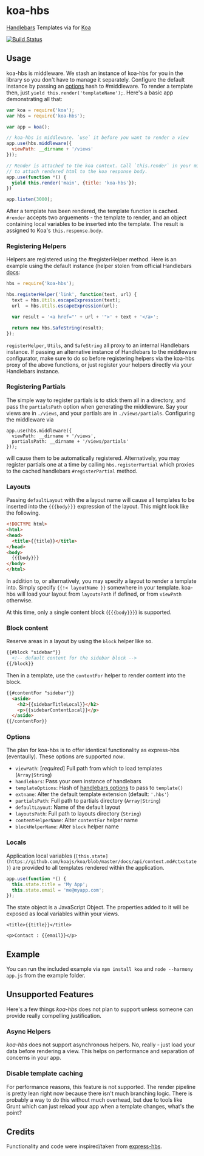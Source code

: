 koa-hbs
=======

[Handlebars](http://handlebarsjs.com) Templates via for
[Koa](https://github.com/koajs/koa/)

[![Build Status][travis-badge]][repo-url]

## Usage
koa-hbs is middleware. We stash an instance of koa-hbs for you in the library
so you don't have to manage it separately. Configure the default instance by
passing an [options](#options) hash to #middleware. To render a template then, just `yield this.render('templateName');`. Here's a basic app demonstrating all that:

```javascript
var koa = require('koa');
var hbs = require('koa-hbs');

var app = koa();

// koa-hbs is middleware. `use` it before you want to render a view
app.use(hbs.middleware({
  viewPath: __dirname + '/views'
}));

// Render is attached to the koa context. Call `this.render` in your middleware
// to attach rendered html to the koa response body.
app.use(function *() {
  yield this.render('main', {title: 'koa-hbs'});
})

app.listen(3000);
```

After a template has been rendered, the template function is cached. `#render`
accepts two arguements - the template to render, and an object containing local
variables to be inserted into the template. The result is assigned to Koa's
`this.response.body`.

### Registering Helpers
Helpers are registered using the #registerHelper method. Here is an example
using the default instance (helper stolen from official Handlebars
[docs](http://handlebarsjs.com):

```javascript
hbs = require('koa-hbs');

hbs.registerHelper('link', function(text, url) {
  text = hbs.Utils.escapeExpression(text);
  url  = hbs.Utils.escapeExpression(url);

  var result = '<a href="' + url + '">' + text + '</a>';

  return new hbs.SafeString(result);
});
```

`registerHelper`, `Utils`, and `SafeString` all proxy to an internal Handlebars
instance. If passing an alternative instance of Handlebars to the middleware
configurator, make sure to do so before registering helpers via the koa-hbs proxy of the above functions, or just register your helpers directly via your Handlebars instance.

### Registering Partials
The simple way to register partials is to stick them all in a directory, and
pass the `partialsPath` option when generating the middleware. Say your views
are in `./views`, and your partials are in `./views/partials`. Configuring the
middleware via

```
app.use(hbs.middleware({
  viewPath: __dirname + '/views',
  partialsPath: __dirname + '/views/partials'
}));
```

will cause them to be automatically registered. Alternatively, you may register partials one at a time by calling `hbs.registerPartial` which proxies to the cached handlebars `#registerPartial` method.

### Layouts
Passing `defaultLayout` with the a layout name will cause all templates to be
inserted into the `{{{body}}}` expression of the layout. This might look like
the following.

```html
<!DOCTYPE html>
<html>
<head>
  <title>{{title}}</title>
</head>
<body>
  {{{body}}}
</body>
</html>
```

In addition to, or alternatively, you may specify a layout to render a template
into. Simply specify `{{!< layoutName }}` somewhere in your template. koa-hbs
will load your layout from `layoutsPath` if defined, or from `viewPath`
otherwise.

At this time, only a single content block (`{{{body}}}`) is supported.

### Block content
Reserve areas in a layout by using the `block` helper like so.

```html
{{#block "sidebar"}}
  <!-- default content for the sidebar block -->
{{/block}}
```

Then in a template, use the `contentFor` helper to render content into the
block.

```html
{{#contentFor "sidebar"}}
  <aside>
    <h2>{{sidebarTitleLocal}}</h2>
    <p>{{sidebarContentLocal}}</p>
  </aside>
{{/contentFor}}
```

### Options
The plan for koa-hbs is to offer identical functionality as express-hbs
(eventaully). These options are supported _now_.

- `viewPath`: [_required_] Full path from which to load templates
  (`Array|String`)
- `handlebars`: Pass your own instance of handlebars
- `templateOptions`: Hash of
  [handlebars options](http://handlebarsjs.com/execution.html#Options) to pass
  to `template()`
- `extname`: Alter the default template extension (default: `'.hbs'`)
- `partialsPath`: Full path to partials directory (`Array|String`)
- `defaultLayout`: Name of the default layout
- `layoutsPath`: Full path to layouts directory (`String`)
- `contentHelperName`: Alter `contentFor` helper name
- `blockHelperName`: Alter `block` helper name

### Locals

Application local variables (```[this.state](https://github.com/koajs/koa/blob/master/docs/api/context.md#ctxstate)```) are provided to all templates rendered within the application.

```javascript
app.use(function *() {
  this.state.title = 'My App';
  this.state.email = 'me@myapp.com';
});
```

The state object is a JavaScript Object. The properties added to it will be exposed as local variables within your views.

```
<title>{{title}}</title>

<p>Contact : {{email}}</p>
```

## Example
You can run the included example via `npm install koa` and
`node --harmony app.js` from the example folder.

## Unsupported Features

Here's a few things _koa-hbs_ does not plan to support unless someone can provide really compelling justification.

### Async Helpers
_koa-hbs_ does not support asynchronous helpers. No, really - just load your data before rendering a view. This helps on performance and separation of concerns in your app.

### Disable template caching
For performance reasons, this feature is not supported. The render pipeline is pretty lean right now because there isn't much branching logic. There is probably a way to do this without much overhead, but due to tools like Grunt which can just reload your app when a template changes, what's the point?

## Credits
Functionality and code were inspired/taken from
[express-hbs](https://github.com/barc/express-hbs/).

[travis-badge]: https://travis-ci.org/jwilm/koa-hbs.png?branch=master
[repo-url]: https://travis-ci.org/jwilm/koa-hbs
